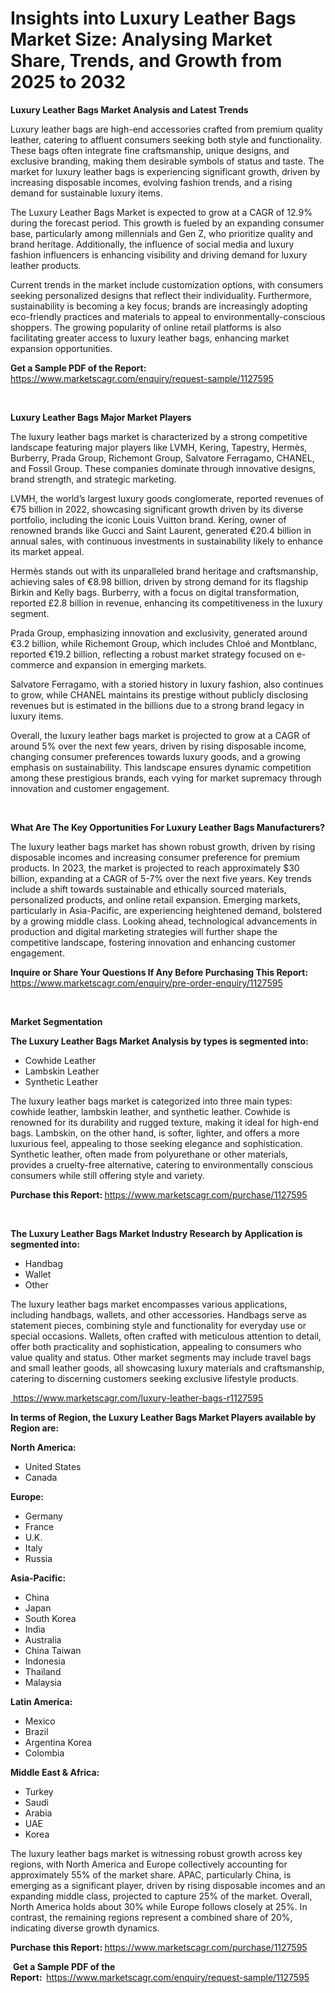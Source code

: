<p><h1>Insights into Luxury Leather Bags Market Size: Analysing Market Share, Trends, and Growth from 2025 to 2032</h1></p><p><strong>Luxury Leather Bags Market Analysis and Latest Trends</strong></p>
<p><p>Luxury leather bags are high-end accessories crafted from premium quality leather, catering to affluent consumers seeking both style and functionality. These bags often integrate fine craftsmanship, unique designs, and exclusive branding, making them desirable symbols of status and taste. The market for luxury leather bags is experiencing significant growth, driven by increasing disposable incomes, evolving fashion trends, and a rising demand for sustainable luxury items.</p><p>The Luxury Leather Bags Market is expected to grow at a CAGR of 12.9% during the forecast period. This growth is fueled by an expanding consumer base, particularly among millennials and Gen Z, who prioritize quality and brand heritage. Additionally, the influence of social media and luxury fashion influencers is enhancing visibility and driving demand for luxury leather products. </p><p>Current trends in the market include customization options, with consumers seeking personalized designs that reflect their individuality. Furthermore, sustainability is becoming a key focus; brands are increasingly adopting eco-friendly practices and materials to appeal to environmentally-conscious shoppers. The growing popularity of online retail platforms is also facilitating greater access to luxury leather bags, enhancing market expansion opportunities.</p></p>
<p><strong>Get a Sample PDF of the Report:&nbsp;</strong> <a href="https://www.marketscagr.com/enquiry/request-sample/1127595?utm_campaign=2031&utm_medium=2&utm_source=Github&utm_content=ia&utm_term=17042025&utm_id=luxury-leather-bags">https://www.marketscagr.com/enquiry/request-sample/1127595</a></p>
<p>&nbsp;</p>
<p><strong>Luxury Leather Bags Major Market Players</strong></p>
<p><p>The luxury leather bags market is characterized by a strong competitive landscape featuring major players like LVMH, Kering, Tapestry, Hermès, Burberry, Prada Group, Richemont Group, Salvatore Ferragamo, CHANEL, and Fossil Group. These companies dominate through innovative designs, brand strength, and strategic marketing.</p><p>LVMH, the world’s largest luxury goods conglomerate, reported revenues of €75 billion in 2022, showcasing significant growth driven by its diverse portfolio, including the iconic Louis Vuitton brand. Kering, owner of renowned brands like Gucci and Saint Laurent, generated €20.4 billion in annual sales, with continuous investments in sustainability likely to enhance its market appeal.</p><p>Hermès stands out with its unparalleled brand heritage and craftsmanship, achieving sales of €8.98 billion, driven by strong demand for its flagship Birkin and Kelly bags. Burberry, with a focus on digital transformation, reported £2.8 billion in revenue, enhancing its competitiveness in the luxury segment.</p><p>Prada Group, emphasizing innovation and exclusivity, generated around €3.2 billion, while Richemont Group, which includes Chloé and Montblanc, reported €19.2 billion, reflecting a robust market strategy focused on e-commerce and expansion in emerging markets.</p><p>Salvatore Ferragamo, with a storied history in luxury fashion, also continues to grow, while CHANEL maintains its prestige without publicly disclosing revenues but is estimated in the billions due to a strong brand legacy in luxury items.</p><p>Overall, the luxury leather bags market is projected to grow at a CAGR of around 5% over the next few years, driven by rising disposable income, changing consumer preferences towards luxury goods, and a growing emphasis on sustainability. This landscape ensures dynamic competition among these prestigious brands, each vying for market supremacy through innovation and customer engagement.</p></p>
<p>&nbsp;</p>
<p><strong>What Are The Key Opportunities For Luxury Leather Bags Manufacturers?</strong></p>
<p><p>The luxury leather bags market has shown robust growth, driven by rising disposable incomes and increasing consumer preference for premium products. In 2023, the market is projected to reach approximately $30 billion, expanding at a CAGR of 5-7% over the next five years. Key trends include a shift towards sustainable and ethically sourced materials, personalized products, and online retail expansion. Emerging markets, particularly in Asia-Pacific, are experiencing heightened demand, bolstered by a growing middle class. Looking ahead, technological advancements in production and digital marketing strategies will further shape the competitive landscape, fostering innovation and enhancing customer engagement.</p></p>
<p><strong>Inquire or Share Your Questions If Any Before Purchasing This Report:</strong> <a href="https://www.marketscagr.com/enquiry/pre-order-enquiry/1127595?utm_campaign=2031&utm_medium=2&utm_source=Github&utm_content=ia&utm_term=17042025&utm_id=luxury-leather-bags">https://www.marketscagr.com/enquiry/pre-order-enquiry/1127595</a></p>
<p>&nbsp;</p>
<p><strong>Market Segmentation</strong></p>
<p><strong>The Luxury Leather Bags Market Analysis by types is segmented into:</strong></p>
<p><ul><li>Cowhide Leather</li><li>Lambskin Leather</li><li>Synthetic Leather</li></ul></p>
<p><p>The luxury leather bags market is categorized into three main types: cowhide leather, lambskin leather, and synthetic leather. Cowhide is renowned for its durability and rugged texture, making it ideal for high-end bags. Lambskin, on the other hand, is softer, lighter, and offers a more luxurious feel, appealing to those seeking elegance and sophistication. Synthetic leather, often made from polyurethane or other materials, provides a cruelty-free alternative, catering to environmentally conscious consumers while still offering style and variety.</p></p>
<p><strong>Purchase this Report:&nbsp;</strong><a href="https://www.marketscagr.com/purchase/1127595?utm_campaign=2031&utm_medium=2&utm_source=Github&utm_content=ia&utm_term=17042025&utm_id=luxury-leather-bags">https://www.marketscagr.com/purchase/1127595</a></p>
<p>&nbsp;</p>
<p><strong>The Luxury Leather Bags Market Industry Research by Application is segmented into:</strong></p>
<p><ul><li>Handbag</li><li>Wallet</li><li>Other</li></ul></p>
<p><p>The luxury leather bags market encompasses various applications, including handbags, wallets, and other accessories. Handbags serve as statement pieces, combining style and functionality for everyday use or special occasions. Wallets, often crafted with meticulous attention to detail, offer both practicality and sophistication, appealing to consumers who value quality and status. Other market segments may include travel bags and small leather goods, all showcasing luxury materials and craftsmanship, catering to discerning customers seeking exclusive lifestyle products.</p></p>
<p><a href="https://www.marketscagr.com/luxury-leather-bags-r1127595?utm_campaign=2031&utm_medium=2&utm_source=Github&utm_content=ia&utm_term=17042025&utm_id=luxury-leather-bags">&nbsp;https://www.marketscagr.com/luxury-leather-bags-r1127595</a></p>
<p><strong>In terms of Region, the Luxury Leather Bags Market Players available by Region are:</strong></p>
<p>
    <p> <strong> North America: </strong>
        <ul>
            <li>United States</li>
            <li>Canada</li>
        </ul>
        </p> 
    <p> <strong> Europe: </strong>
        <ul>
            <li>Germany</li>
            <li>France</li>
            <li>U.K.</li>
            <li>Italy</li>
            <li>Russia</li>
        </ul>
        </p> 
    <p> <strong> Asia-Pacific: </strong>
        <ul>
            <li>China</li>
            <li>Japan</li>
            <li>South Korea</li>
            <li>India</li>
            <li>Australia</li>
            <li>China Taiwan</li>
            <li>Indonesia</li>
            <li>Thailand</li>
            <li>Malaysia</li>
        </ul>
        </p> 
    <p> <strong> Latin America: </strong>
        <ul>
            <li>Mexico</li>
            <li>Brazil</li>
            <li>Argentina Korea</li>
            <li>Colombia</li>
        </ul>
        </p> 
    <p> <strong> Middle East & Africa: </strong>
        <ul>
            <li>Turkey</li>
            <li>Saudi</li>
            <li>Arabia</li>
            <li>UAE</li>
            <li>Korea</li>
        </ul>
    </p>
    </p>
<p><p>The luxury leather bags market is witnessing robust growth across key regions, with North America and Europe collectively accounting for approximately 55% of the market share. APAC, particularly China, is emerging as a significant player, driven by rising disposable incomes and an expanding middle class, projected to capture 25% of the market. Overall, North America holds about 30% while Europe follows closely at 25%. In contrast, the remaining regions represent a combined share of 20%, indicating diverse growth dynamics.</p></p>
<p><strong>Purchase this Report: </strong><a href="https://www.marketscagr.com/purchase/1127595?utm_campaign=2031&utm_medium=2&utm_source=Github&utm_content=ia&utm_term=17042025&utm_id=luxury-leather-bags">https://www.marketscagr.com/purchase/1127595</a></p>
<p>&nbsp;<strong>Get a Sample PDF of the Report:&nbsp;&nbsp;</strong><a href="https://www.marketscagr.com/enquiry/request-sample/1127595?utm_campaign=2031&utm_medium=2&utm_source=Github&utm_content=ia&utm_term=17042025&utm_id=luxury-leather-bags">https://www.marketscagr.com/enquiry/request-sample/1127595</a></p>
<p><strong></strong></p>
<p><p></p><p></p><p></p></p>